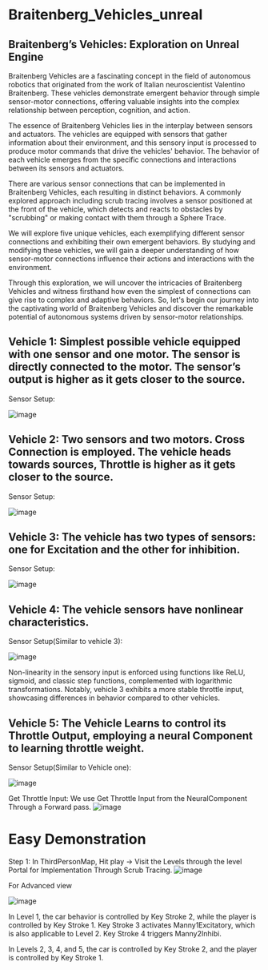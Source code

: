 # Braitenberg_Vehicles_unreal
## Braitenberg’s Vehicles: Exploration on Unreal Engine
Braitenberg Vehicles are a fascinating concept in the field of autonomous robotics that originated from the work of Italian neuroscientist Valentino Braitenberg. These vehicles demonstrate emergent behavior through simple sensor-motor connections, offering valuable insights into the complex relationship between perception, cognition, and action.

The essence of Braitenberg Vehicles lies in the interplay between sensors and actuators. The vehicles are equipped with sensors that gather information about their environment, and this sensory input is processed to produce motor commands that drive the vehicles' behavior. The behavior of each vehicle emerges from the specific connections and interactions between its sensors and actuators.

There are various sensor connections that can be implemented in Braitenberg Vehicles, each resulting in distinct behaviors. A commonly explored approach including scrub tracing involves a sensor positioned at the front of the vehicle, which detects and reacts to obstacles by "scrubbing" or making contact with them through a Sphere Trace.

We will explore five unique vehicles, each exemplifying different sensor connections and exhibiting their own emergent behaviors. By studying and modifying these vehicles, we will gain a deeper understanding of how sensor-motor connections influence their actions and interactions with the environment.

Through this exploration, we will uncover the intricacies of Braitenberg Vehicles and witness firsthand how even the simplest of connections can give rise to complex and adaptive behaviors. So, let's begin our journey into the captivating world of Braitenberg Vehicles and discover the remarkable potential of autonomous systems driven by sensor-motor relationships.

## Vehicle 1: Simplest possible vehicle equipped with one sensor and one motor. The sensor is directly connected to the motor. The sensor’s output is higher as it gets closer to the source.
Sensor Setup:

![image](https://github.com/ceciljoseph97/Braitenberg_Vehicles_unreal/assets/29672160/12e92e49-8f2f-42c9-8da9-fbb72f77f2a8)

## Vehicle 2: Two sensors and two motors. Cross Connection is employed. The vehicle heads towards sources, Throttle is higher as it gets closer to the source.
Sensor Setup:

![image](https://github.com/ceciljoseph97/Braitenberg_Vehicles_unreal/assets/29672160/d4bf6f6d-b603-4a79-a5c0-ac302d9a73f1)

## Vehicle 3: The vehicle has two types of sensors: one for Excitation and the other for inhibition.
Sensor Setup:

![image](https://github.com/ceciljoseph97/Braitenberg_Vehicles_unreal/assets/29672160/89de06ca-6bbe-47a5-a30a-fde024bdc5df)

## Vehicle 4: The vehicle sensors have nonlinear characteristics.
Sensor Setup(Similar to vehicle 3):

![image](https://github.com/ceciljoseph97/Braitenberg_Vehicles_unreal/assets/29672160/344aa561-2230-4e38-a882-1040b620f7ef)

Non-linearity in the sensory input is enforced using functions like ReLU, sigmoid, and classic step functions, complemented with logarithmic transformations. Notably, vehicle 3 exhibits a more stable throttle input, showcasing differences in behavior compared to other vehicles.


## Vehicle 5: The Vehicle Learns to control its Throttle Output, employing a neural Component to learning throttle weight.
Sensor Setup(Similar to Vehicle one):

![image](https://github.com/ceciljoseph97/Braitenberg_Vehicles_unreal/assets/29672160/c5cc1db6-404e-4319-b712-e0e08b4c205b)

Get Throttle Input: We use Get Throttle Input from the NeuralComponent Through a Forward pass.
![image](https://github.com/ceciljoseph97/Braitenberg_Vehicles_unreal/assets/29672160/40f46656-ba2c-4553-b7be-76002a7a36b5)

# Easy Demonstration 
Step 1: In ThirdPersonMap, Hit play -> Visit the Levels through the level Portal for Implementation Through Scrub Tracing.
![image](https://github.com/ceciljoseph97/Braitenberg_Vehicles_unreal/assets/29672160/ce4fa8e3-d1bd-4c0c-8ad8-9f356dee4a62)

For Advanced view 

![image](https://github.com/ceciljoseph97/Braitenberg_Vehicles_unreal/assets/29672160/c3f7bb45-e62c-4f89-b231-cdf78217df5c)

In Level 1, the car behavior is controlled by Key Stroke 2, while the player is controlled by Key Stroke 1. Key Stroke 3 activates Manny1Excitatory, which is also applicable to Level 2. Key Stroke 4 triggers Manny2Inhibi.

In Levels 2, 3, 4, and 5, the car is controlled by Key Stroke 2, and the player is controlled by Key Stroke 1.





